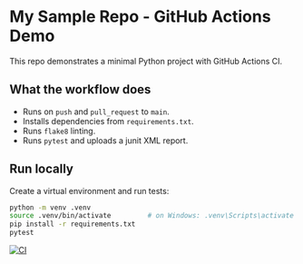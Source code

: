 # My Sample Repo - GitHub Actions Demo

This repo demonstrates a minimal Python project with GitHub Actions CI.

## What the workflow does
- Runs on `push` and `pull_request` to `main`.
- Installs dependencies from `requirements.txt`.
- Runs `flake8` linting.
- Runs `pytest` and uploads a junit XML report.

## Run locally
Create a virtual environment and run tests:
```bash
python -m venv .venv
source .venv/bin/activate         # on Windows: .venv\Scripts\activate
pip install -r requirements.txt
pytest
```

[![CI](https://github.com/dhar-sumit/demo-repo2/actions/workflows/main.yml/badge.svg?branch=main)](https://github.com/dhar-sumit/demo-repo2/actions/workflows/main.yml)
